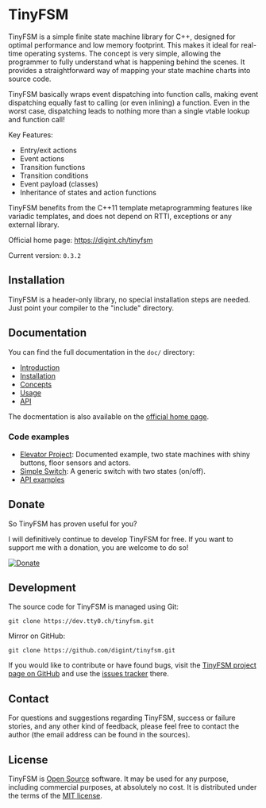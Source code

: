 TinyFSM
=======

TinyFSM is a simple finite state machine library for C++, designed for
optimal performance and low memory footprint. This makes it ideal for
real-time operating systems. The concept is very simple, allowing the
programmer to fully understand what is happening behind the scenes. It
provides a straightforward way of mapping your state machine charts
into source code.

TinyFSM basically wraps event dispatching into function calls, making
event dispatching equally fast to calling (or even inlining) a
function. Even in the worst case, dispatching leads to nothing more
than a single vtable lookup and function call!

Key Features:

 - Entry/exit actions
 - Event actions
 - Transition functions
 - Transition conditions
 - Event payload (classes)
 - Inheritance of states and action functions

TinyFSM benefits from the C++11 template metaprogramming features like
variadic templates, and does not depend on RTTI, exceptions or any
external library.


Official home page: <https://digint.ch/tinyfsm>

Current version: `0.3.2`


Installation
------------

TinyFSM is a header-only library, no special installation steps are
needed. Just point your compiler to the "include" directory.


Documentation
-------------

You can find the full documentation in the `doc/` directory:

 - [Introduction](/doc/10-Introduction.md)
 - [Installation](/doc/20-Installation.md)
 - [Concepts](/doc/30-Concepts.md)
 - [Usage](/doc/40-Usage.md)
 - [API](/doc/50-API.md)

The docmentation is also available on the [official home
page](https://digint.ch/tinyfsm/doc/introduction.html).


### Code examples

 - [Elevator Project]: Documented example, two state machines with
   shiny buttons, floor sensors and actors.
 - [Simple Switch]: A generic switch with two states (on/off).
 - [API examples]

  [Elevator Project]: /examples/elevator/
  [Simple Switch]:    /examples/api/simple_switch.cpp
  [API Examples]:     /examples/api/


Donate
------

So TinyFSM has proven useful for you?

I will definitively continue to develop TinyFSM for free. If you want
to support me with a donation, you are welcome to do so!

[![Donate](https://img.shields.io/badge/Donate-PayPal-green.svg)](https://www.paypal.com/cgi-bin/webscr?cmd=_s-xclick&hosted_button_id=QZQE9HY6QHDHS)


Development
-----------

The source code for TinyFSM is managed using Git:

    git clone https://dev.tty0.ch/tinyfsm.git

Mirror on GitHub:

    git clone https://github.com/digint/tinyfsm.git

If you would like to contribute or have found bugs, visit the [TinyFSM
project page on GitHub] and use the [issues tracker] there.

  [TinyFSM project page on GitHub]: http://github.com/digint/tinyfsm
  [issues tracker]: http://github.com/digint/tinyfsm/issues


Contact
-------

For questions and suggestions regarding TinyFSM, success or failure
stories, and any other kind of feedback, please feel free to contact
the author (the email address can be found in the sources).


License
-------

TinyFSM is [Open Source] software. It may be used for any purpose,
including commercial purposes, at absolutely no cost. It is
distributed under the terms of the [MIT license].

  [Open Source]: http://www.opensource.org/docs/definition.html
  [MIT license]: http://www.opensource.org/licenses/mit-license.html
